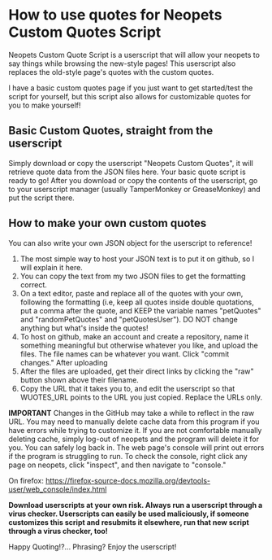 # How to use quotes for Neopets Custom Quotes Script

Neopets Custom Quote Script is a userscript that will allow your neopets to say things while browsing the new-style pages! This userscript also replaces the old-style page's quotes with the custom quotes.

I have a basic custom quotes page if you just want to get started/test the script for yourself, but this script also allows for customizable quotes for you to make yourself!


## Basic Custom Quotes, straight from the userscript
Simply download or copy the userscript "Neopets Custom Quotes", it will retrieve quote data from the JSON files here. Your basic quote script is ready to go!
After you download or copy the contents of the userscript, go to your userscript manager (usually TamperMonkey or GreaseMonkey) and put the script there.

## How to make your own custom quotes
You can also write your own JSON object for the userscript to reference!

1. The most simple way to host your JSON text is to put it on github, so I will explain it here.
2. You can copy the text from my two JSON files to get the formatting correct.
3. On a text editor, paste and replace all of the quotes with your own, following the formatting (i.e, keep all quotes inside double quotations, put a comma after the quote, and KEEP the variable names "petQuotes" and "randomPetQuotes" and "petQuotesUser").
DO NOT change anything but what's inside the quotes!
4. To host on github, make an account and create a repository, name it something meaningful but otherwise whatever you like, and upload the files. The file names can be whatever you want. Click "commit changes." After uploading
5. After the files are uploaded, get their direct links by clicking the "raw" button shown above their filename.
6. Copy the URL that it takes you to, and edit the userscript so that WUOTES_URL points to the URL you just copied.
Replace the URLs only.

**IMPORTANT**
Changes in the GitHub may take a while to reflect in the raw URL. You may need to manually delete cache data from this program if you have errors while trying to customize it. If you are not comfortable manually deleting cache, simply log-out of neopets and the program will delete it for you. You can safely log back in. The web page's console will print out errors if the program is struggling to run. To check the console, right click any page on neopets, click "inspect", and then navigate to "console."

On firefox: https://firefox-source-docs.mozilla.org/devtools-user/web_console/index.html

**Download userscripts at your own risk. Always run a userscript through a virus checker. Userscripts can easily be used maliciously, if someone customizes this script and resubmits it elsewhere, run that new
script through a virus checker, too!**

Happy Quoting!?... Phrasing? Enjoy the userscript!
